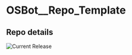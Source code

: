 # OSBot__Repo_Template

## Repo details

![Current Release](https://img.shields.io/badge/release-v0.7.14-blue)
